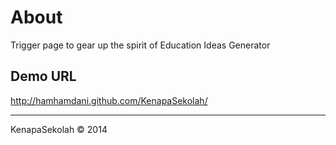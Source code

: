 About
=====
Trigger page to gear up the spirit of Education Ideas Generator

Demo URL
--------
http://hamhamdani.github.com/KenapaSekolah/

----
KenapaSekolah © 2014


